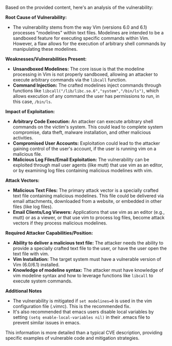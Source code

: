 Based on the provided content, here's an analysis of the vulnerability:

**Root Cause of Vulnerability:**

*   The vulnerability stems from the way Vim (versions 6.0 and 6.1) processes "modelines" within text files. Modelines are intended to be a sandboxed feature for executing specific commands within Vim. However, a flaw allows for the execution of arbitrary shell commands by manipulating these modelines.

**Weaknesses/Vulnerabilities Present:**

*   **Unsandboxed Modelines:** The core issue is that the modeline processing in Vim is not properly sandboxed, allowing an attacker to execute arbitrary commands via the `libcall` function.
*   **Command Injection:** The crafted modelines inject commands through functions like `libcall("/lib/libc.so.6","system","/bin/ls")`, which allows execution of any command the user has permissions to run, in this case, `/bin/ls`.

**Impact of Exploitation:**

*   **Arbitrary Code Execution:** An attacker can execute arbitrary shell commands on the victim's system. This could lead to complete system compromise, data theft, malware installation, and other malicious activities.
*   **Compromised User Accounts:** Exploitation could lead to the attacker gaining control of the user's account, if the user is running vim on a malicious file.
*   **Malicious Log Files/Email Exploitation:**  The vulnerability can be exploited through mail user agents (like mutt) that use vim as an editor, or by examining log files containing malicious modelines with vim.

**Attack Vectors:**

*   **Malicious Text Files:** The primary attack vector is a specially crafted text file containing malicious modelines. This file could be delivered via email attachments, downloaded from a website, or embedded in other files (like log files).
*   **Email Clients/Log Viewers:** Applications that use vim as an editor (e.g., mutt) or as a viewer, or that use vim to process log files, become attack vectors if they process malicious modelines.

**Required Attacker Capabilities/Position:**

*   **Ability to deliver a malicious text file:**  The attacker needs the ability to provide a specially crafted text file to the user, or have the user open the text file with vim.
*   **Vim Installation:** The target system must have a vulnerable version of Vim (6.0/6.1) installed.
*   **Knowledge of modeline syntax:** The attacker must have knowledge of vim modeline syntax and how to leverage functions like `libcall` to execute system commands.

**Additional Notes**
* The vulnerability is mitigated if `set modelines=0` is used in the vim configuration file (.vimrc). This is the recommended fix.
* It's also recommended that emacs users disable local variables by setting `(setq enable-local-variables nil)` in their .emacs file to prevent similar issues in emacs.

This information is more detailed than a typical CVE description, providing specific examples of vulnerable code and mitigation strategies.